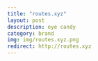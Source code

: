 ```yaml
---
title: "routes.xyz"
layout: post
description: eye candy
category: brand
img: img/routes.xyz.png
redirect: http://routes.xyz
---
```


